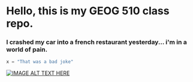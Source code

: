 # Hello, this is my GEOG 510 class repo. #

### I crashed my car into a french restaurant yesterday... i'm in a world of __pain.__ ###

```python
x = "That was a bad joke"
```

[![IMAGE ALT TEXT HERE](http://img.youtube.com/vi/uAcYlKyUgAo&ab_channel=MrWildNature/0.jpg)](https://www.youtube.com/watch?v=uAcYlKyUgAo&ab_channel=MrWildNature)
